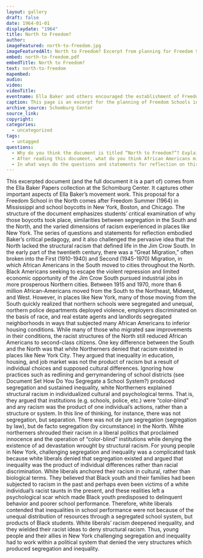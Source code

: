 ```yaml
---
layout: gallery
draft: false
date: 1964-01-01
displaydate: "1964"
title: North to Freedom?
author:
imageFeatured: north-to-freedom.jpg
imageFeaturedAlt: North to Freedom? Excerpt from planning for Freedom Schools
embed: north-to-freedom.pdf
embedTitle: North to Freedom?
text: north-to-freedom
mapembed:
audio:
video: 
videoTitle: 
eventname: Ella Baker and others encouraged the establishment of Freedom Schools in the North.
caption: This page is an excerpt for the planning of Freedom Schools in both the North and the South after the Freedom Summer of 1964. Ella Baker, working alongside others, encouraged the establishment of Freedom Schools in the North to analyze the ways racism structured Northern life and its impact on schools and youth.
archive_source: Schomburg Center
source_link: 
copyright: 
categories:
  - uncategorized
tags:
  - untagged
questions:
  - Why do you think the document is titled “North to Freedom?”? Explain your answer. 
  - After reading this document, what do you think African Americans migrating from the South to the North found when they arrived there?
  - In what ways do the questions and statements for reflection on this page demonstrate how adult allies like Ella Baker would prepare Black youth in the North to challenge white liberalism?
---
```


This excerpted document (and the full document it is a part of) comes from the Ella Baker Papers collection at the Schomburg Center. It captures other important aspects of Ella Baker’s movement work. This proposal for a Freedom School in the North comes after Freedom Summer (1964) in Mississippi and school boycotts in New York, Boston, and Chicago. The structure of the document emphasizes students’ critical examination of why those boycotts took place, similarities between segregation in the South and the North, and the varied dimensions of racism experienced in places like New York. The series of questions and statements for reflection embodied Baker’s critical pedagogy, and it also challenged the pervasive idea that the North lacked the structural racism that defined life in the Jim Crow South. 
In the early part of the twentieth century, there was a “Great Migration,” often broken into the First (1910-1940) and Second (1945-1970) Migration, in which African Americans in the South moved to cities throughout the North. Black Americans seeking to escape the violent repression and limited economic opportunity of the Jim Crow South pursued industrial jobs in more prosperous Northern cities. Between 1915 and 1970, more than 6 million African-Americans moved from the South to the Northeast, Midwest, and West. However, in places like New York, many of those moving from the South quickly realized that northern schools were segregated and unequal, northern police departments deployed violence, employers discriminated on the basis of race, and real estate agents and landlords segregated neighborhoods in ways that subjected many African Americans to inferior housing conditions. While many of those who migrated saw improvements in their conditions, the racist structures of the North still reduced African Americans to second-class citizens.
One key difference between the South and the North was that white Northerners denied that racism existed in places like New York City. They argued that inequality in education, housing, and job market was not the product of racism but a result of individual choices and supposed cultural differences. Ignoring how practices such as redlining and gerrymandering of school districts (see Document Set How Do You Segregate a School System?) produced segregation and sustained inequality, white Northerners explained structural racism in individualized cultural and psychological terms. That is, they argued that institutions (e.g. schools, police, etc.) were “color-blind” and any racism was the product of one individual’s actions, rather than a structure or system. In this line of thinking, for instance, there was not segregation, but separation. There was not de jure segregation (segregation by law), but de facto segregation (by circumstance) in the North. White northerners shrouded their racism in a liberal politics that proclaimed innocence and the operation of “color-blind” institutions while denying the existence of ad devastation wrought by structural racism. 
For young people in New York, challenging segregation and inequality was a complicated task because white liberals denied that segregation existed and argued that inequality was the product of individual differences rather than racial discrimination. White liberals anchored their racism in cultural, rather than biological terms. They believed that Black youth and their families had been subjected to racism in the past and perhaps even been victims of a white individual’s racist taunts in the present, and these realities left a psychological scar which made Black youth predisposed to delinquent behavior and poorer school performance. Therefore, white liberals contended that inequalities in school performance were not because of the unequal distribution of resources through a segregated school system, but products of Black students. White liberals’ racism deepened inequality, and they wielded their racist ideas to deny structural racism. Thus, young people and their allies in New York challenging segregation and inequality had to work within a political system that denied the very structures which produced segregation and inequality. 
